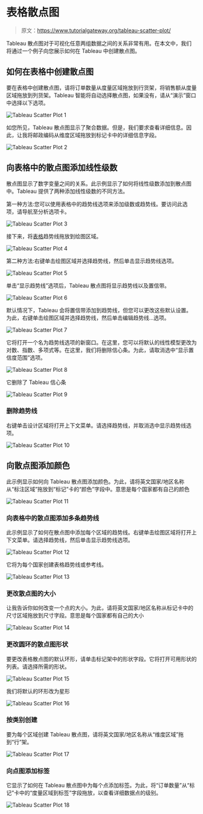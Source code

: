 # 表格散点图

> 原文：<https://www.tutorialgateway.org/tableau-scatter-plot/>

Tableau 散点图对于可视化任意两组数据之间的关系非常有用。在本文中，我们将通过一个例子向您展示如何在 Tableau 中创建散点图。

## 如何在表格中创建散点图

要在表格中创建散点图，请将订单数量从度量区域拖放到行货架，将销售额从度量区域拖放到列货架。Tableau 智能将自动选择散点图，如果没有，请从“演示”窗口中选择以下选项。

![Tableau Scatter Plot 1](img/ec5424d095cb6fc0a9c8c4936324e2e6.png)

如您所见，Tableau 散点图显示了聚合数据。但是，我们要求查看详细信息。因此，让我将邮政编码从维度区域拖放到标记卡中的详细信息字段。

![Tableau Scatter Plot 2](img/9c36eca8e82c261c2343bc2ba97e492e.png)

## 向表格中的散点图添加线性级数

散点图显示了数字变量之间的关系。此示例显示了如何将线性级数添加到散点图中。Tableau 提供了两种添加线性级数的不同方法。

第一种方法:您可以使用表格中的趋势线选项来添加级数或趋势线。要访问此选项，请导航至分析选项卡。

![Tableau Scatter Plot 3](img/7a6b6d0647bca4d8b8f847f2ffa1619b.png)

接下来，将[表格](https://www.tutorialgateway.org/tableau/)趋势线拖放到绘图区域。

![Tableau Scatter Plot 4](img/66c96119a79c6c8fbe28b2c6ea81ea74.png)

第二种方法:右键单击绘图区域并选择趋势线，然后单击显示趋势线选项。

![Tableau Scatter Plot 5](img/c9f32a76ae5159846ab913851b91fc0c.png)

单击“显示趋势线”选项后，Tableau 散点图将显示趋势线以及置信带。

![Tableau Scatter Plot 6](img/ff0bae7cc8ab77274a332b498f10f6ca.png)

默认情况下，Tableau 会将置信带添加到趋势线，但您可以更改这些默认设置。为此，右键单击绘图区域并选择趋势线，然后单击编辑趋势线…选项。

![Tableau Scatter Plot 7](img/baaab5bfc271f1fee8810d80c438701a.png)

它将打开一个名为趋势线选项的新窗口。在这里，您可以将默认的线性模型更改为对数、指数、多项式等。在这里，我们将删除信心条。为此，请取消选中“显示置信度范围”选项。

![Tableau Scatter Plot 8](img/7a99bc2bcb36192529f96a72dc3f3a24.png)

它删除了 Tableau 信心条

![Tableau Scatter Plot 9](img/eb57cd5be2b664fe78bed958ac697a49.png)

### 删除趋势线

右键单击设计区域将打开上下文菜单。请选择趋势线，并取消选中显示趋势线选项。

![Tableau Scatter Plot 10](img/bc244b6463a242cc45a1aa609edbc3df.png)

## 向散点图添加颜色

此示例显示如何向 Tableau 散点图添加颜色。为此，请将英文国家/地区名称从“标注区域”拖放到“标记”卡的“颜色”字段中。意思是每个国家都有自己的颜色

![Tableau Scatter Plot 11](img/3baec2ae564a0b831203a1156eb3b433.png)

### 向表格中的散点图添加多条趋势线

此示例显示了如何在散点图中添加每个区域的趋势线。右键单击绘图区域将打开上下文菜单。请选择趋势线，然后单击显示趋势线选项。

![Tableau Scatter Plot 12](img/58c695d83bfdd53248229aea2f87eb52.png)

它将为每个国家创建表格趋势线或参考线。

![Tableau Scatter Plot 13](img/adac10d7c5d063cdd1c77488fad8cdda.png)

### 更改散点图的大小

让我告诉你如何改变一个点的大小。为此，请将英文国家/地区名称从标记卡中的尺寸区域拖放到尺寸字段。意思是每个国家都有自己的大小

![Tableau Scatter Plot 14](img/79133da4f49fb4a73acd1b5580eb273f.png)

### 更改圆环的散点图形状

要更改表格散点图的默认环形，请单击标记架中的形状字段。它将打开可用形状的列表。请选择所需的形状。

![Tableau Scatter Plot 15](img/1a27b916dc9ee7d41e931b69483aeb4b.png)

我们将默认的环形改为星形

![Tableau Scatter Plot 16](img/302247793ddd7f104e230cb943344c25.png)

### 按类别创建

要为每个区域创建 Tableau 散点图，请将英文国家/地区名称从“维度区域”拖到“行”架。

![Tableau Scatter Plot 17](img/d0b2993fe7d1cf6ebf46ea6e4d6081e9.png)

### 向点图添加标签

它显示了如何在 Tableau 散点图中为每个点添加标签。为此，将“订单数量”从“标记”卡中的“度量区域到标签”字段拖放，以查看详细数据点的级别。

![Tableau Scatter Plot 18](img/59d8071b39be50ecd70004354b99296c.png)